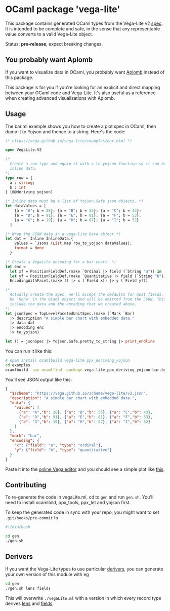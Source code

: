 # OCaml package 'vega-lite'

This package contains generated OCaml types from the Vega-Lite v2
[spec](https://vega.github.io/schema/vega-lite/v2.json). It is intended to be
complete and safe, in the sense that any representable value converts to a valid
Vega-Lite object.

Status: **pre-release**, expect breaking changes.

## You probably want Aplomb

If you want to visualize data in OCaml, you probably want
[Aplomb](https://github.com/apatil/aplomb) instead of this package.

This package is for you if you're looking for an explicit and direct mapping
between your OCaml code and Vega-Lite. It's also useful as a reference when
creating advanced visualizations with Aplomb.

## Usage

The bar.ml example shows you how to create a plot spec in OCaml, then
dump it to Yojson and thence to a string. Here's the code:

```ocaml
(* https://vega.github.io/vega-lite/examples/bar.html *)

open VegaLite.V2

(*
  Create a row type and equip it with a to-yojson function so it can be used as
  inline data.
*)
type row = {
  a : string;
  b : int
} [@@deriving yojson]

(* Inline data must be a list of Yojson.Safe.json objects. *)
let dataValues = [
    {a = "A"; b = 28}; {a = "B"; b = 55}; {a = "C"; b = 43};
    {a = "D"; b = 91}; {a = "E"; b = 81}; {a = "F"; b = 53};
    {a = "G"; b = 19}; {a = "H"; b = 87}; {a = "I"; b = 52}
  ]

(* Wrap the JSON data in a vega-lite Data object *)
let dat = `Inline InlineData.{
    values = `Jsons (List.map row_to_yojson dataValues);
    format = None
  }

(* Create a VegaLite encoding for a bar chart. *)
let enc =
  let xf = PositionFieldDef.(make `Ordinal |> field (`String "a")) in
  let yf = PositionFieldDef.(make `Quantitative |> field (`String "b")) in
  EncodingWithFacet.(make () |> x (`Field xf) |> y (`Field yf))

(*
  Actually create the spec. We'll accept the defaults for most fields, so they'll
  be 'None' in the OCaml object and will be omitted from the JSON. This spec will
  include the data and the encoding that we created above.
*)
let jsonSpec = TopLevelFacetedUnitSpec.(make (`Mark `Bar)
  |> description "A simple bar chart with embedded data."
  |> data dat
  |> encoding enc
  |> to_yojson)

let () = jsonSpec |> Yojson.Safe.pretty_to_string |> print_endline
```


You can run it like this:

```bash
# opam install ocamlbuild vega-lite ppx_deriving_yojson
cd examples
ocamlbuild -use-ocamlfind -package vega-lite,ppx_deriving_yojson bar.byte --
```

You'll see JSON output like this:

```json
{
  "$schema": "https://vega.github.io/schema/vega-lite/v2.json",
  "description": "A simple bar chart with embedded data.",
  "data": {
    "values": [
      {"a": "A","b": 28}, {"a": "B","b": 55}, {"a": "C","b": 43},
      {"a": "D","b": 91}, {"a": "E","b": 81}, {"a": "F","b": 53},
      {"a": "G","b": 19}, {"a": "H","b": 87}, {"a": "I","b": 52}
    ]
  },
  "mark": "bar",
  "encoding": {
    "x": {"field": "a", "type": "ordinal"},
    "y": {"field": "b", "type": "quantitative"}
  }
}
```

Paste it into the [online Vega editor](https://vega.github.io/editor/#/) and you should
see a simple plot like [this](https://vega.github.io/vega-lite/examples/bar.html).

## Contributing

To re-generate the code in vegaLite.ml, cd to `gen` and run `gen.sh`. You'll need
to install ocamlbild, ppx_tools, ppx_let and yojson first.

To keep the generated code in sync with your repo, you might want to set
`.git/hooks/pre-commit` to

```bash
#!/bin/bash

cd gen
./gen.sh
```

## Derivers

If you want the Vega-Lite types to use particular [derivers](https://github.com/ocaml-ppx/ppx_deriving),
you can generate your own version of this module with eg

```bash
cd gen
./gen.sh lens fields
```

This will overwrite `./vegaLite.ml` with a version in which every record type
derives [lens](https://github.com/janestreet/ppx_fields_conv) and
[fields](https://github.com/janestreet/ppx_fields_conv).

